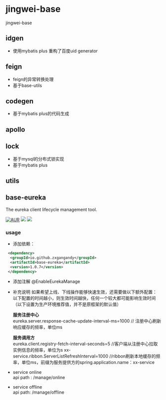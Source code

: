 # jingwei-base
jingwei-base


## idgen
- 使用mybatis plus 重构了百度uid generator

## feign
- feign的异常转换处理
- 基于base-utils
## codegen
- 基于mybatis plus的代码生成

## apollo

## lock
- 基于mysql的分布式锁实现
- 基于mybatis plus
## utils

## base-eureka
The eureka client lifecycle management tool.

[![AUR](https://img.shields.io/badge/license-Apache%20License%202.0-blue.svg)](https://github.com/zxgangandy/jingwei-base/blob/master/LICENSE)
[![](https://img.shields.io/badge/Author-zxgangandy-orange.svg)](https://github.com/zxgangandy/base-eureka)
[![](https://img.shields.io/badge/version-1.0.6-brightgreen.svg)](https://github.com/zxgangandy/base-eureka)

### usage
- 添加依赖：

```xml
 <dependency>
  <groupId>io.github.zxgangandy</groupId>
  <artifactId>base-eureka</artifactId>
  <version>1.0.7</version>
 </dependency>
```

- 添加注解
@EnableEurekaManage

- 补充说明
    如果希望上线、下线操作能够快速生效，还需要做以下额外配置：
    以下配置的时间越小，则生效时间越快，任何一个较大都可能影响生效时间（以下设置为生产环境推荐值，并不是原框架的默认值）

    **服务注册中心**<br>
    eureka.server.response-cache-update-interval-ms=1000 // 注册中心刷新响应缓存的频率，单位ms
    
    **服务调用方**<br>
    eureka.client.registry-fetch-interval-seconds=5 //客户端从注册中心拉取实例信息的频率，单位为s
    xx-service.ribbon.ServerListRefreshInterval=1000 //ribbon刷新本地缓存的频率，单位ms，前缀为服务提供方的spring.application.name：xx-service
    
- service online <br>
    api path : /manage/online 

- service offline <br>
    api path: /manage/offline 
